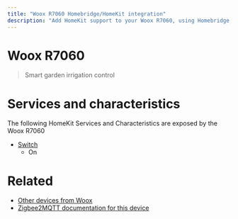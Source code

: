 ```yaml
---
title: "Woox R7060 Homebridge/HomeKit integration"
description: "Add HomeKit support to your Woox R7060, using Homebridge, Zigbee2MQTT and homebridge-z2m."
---
```

<!---
This file has been GENERATED using src/docgen/docgen.ts
DO NOT EDIT THIS FILE MANUALLY!
-->
# Woox R7060
> Smart garden irrigation control


# Services and characteristics
The following HomeKit Services and Characteristics are exposed by
the Woox R7060

* [Switch](../../switch.md)
  * On


# Related
* [Other devices from Woox](../index.md#woox)
* [Zigbee2MQTT documentation for this device](https://www.zigbee2mqtt.io/devices/R7060.html)